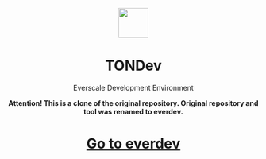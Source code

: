 <p align="center"><a href="https://www.npmjs.com/package/tondev"><img src="assets/tondev.png" height="60"/></a></p>
<h1 align="center">TONDev</h1>
<p align="center">Everscale Development Environment</p>
<p align="center"><b>Attention! This is a clone of the original repository. Original repository and tool was renamed to everdev. </b></p>
<h1 align="center"><a href="docs/quick_start.md">Go to everdev</a></h1>
